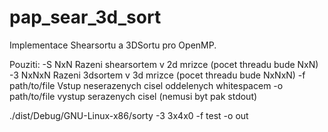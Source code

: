 pap_sear_3d_sort
================

Implementace Shearsortu a 3DSortu pro OpenMP.

Pouziti:
-S NxN    Razeni shearsortem v 2d mrizce (pocet threadu bude NxN)
-3 NxNxN   Razeni 3dsortem v 3d mrizce (pocet threadu bude NxNxN)
-f path/to/file   Vstup neserazenych cisel oddelenych whitespacem
-o path/to/file   vystup serazenych cisel (nemusi byt pak stdout)

./dist/Debug/GNU-Linux-x86/sorty -3 3x4x0 -f test -o out
